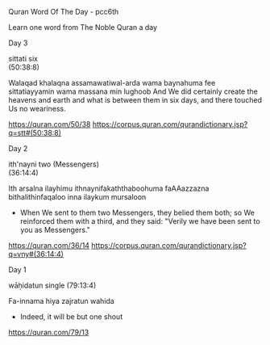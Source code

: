 Quran Word Of The Day - pcc6th

Learn one word from The Noble Quran a day

Day 3

sittati   six	
(50:38:8)

Walaqad khalaqna assamawatiwal-arda wama baynahuma fee sittatiayyamin wama massana min lughoob
And We did certainly create the heavens and earth and what is between them in six days, and there touched Us no weariness.

https://quran.com/50/38
https://corpus.quran.com/qurandictionary.jsp?q=stt#(50:38:8)

Day 2

ith'nayni   two (Messengers)	
(36:14:4)

Ith arsalna ilayhimu ithnaynifakaththaboohuma faAAazzazna bithalithinfaqaloo inna ilaykum mursaloon
  -  When We sent to them two Messengers, they belied them both; so We reinforced them with a third, and they said: "Verily we have been sent to you as Messengers."


https://quran.com/36/14
https://corpus.quran.com/qurandictionary.jsp?q=vny#(36:14:4)


Day 1 

wāḥidatun	  single
(79:13:4)

Fa-innama hiya zajratun wahida 
- Indeed, it will be but one shout

https://quran.com/79/13
